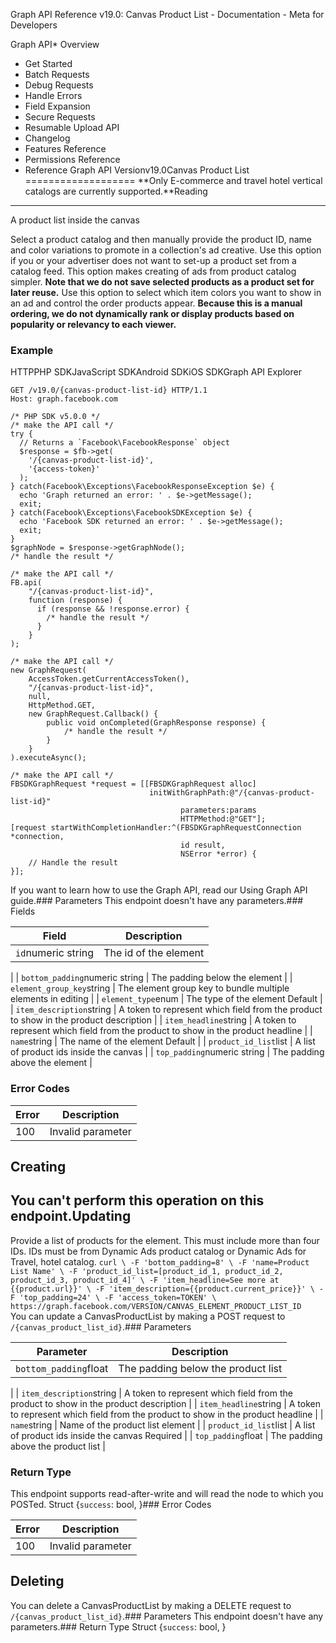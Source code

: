 Graph API Reference v19.0: Canvas Product List - Documentation - Meta for Developers

Graph API* Overview
* Get Started
* Batch Requests
* Debug Requests
* Handle Errors
* Field Expansion
* Secure Requests
* Resumable Upload API
* Changelog
* Features Reference
* Permissions Reference
* Reference
Graph API Versionv19.0Canvas Product List
===================
**Only E-commerce and travel hotel vertical catalogs are currently supported.**Reading
-------
A product list inside the canvas

Select a product catalog and then manually provide the product ID, name and color variations to promote in a collection's ad creative. Use this option if you or your advertiser does not want to set-up a product set from a catalog feed. This option makes creating of ads from product catalog simpler. **Note that we do not save selected products as a product set for later reuse.**
Use this option to select which item colors you want to show in an ad and control the order products appear. **Because this is a manual ordering, we do not dynamically rank or display products based on popularity or relevancy to each viewer.**
### Example
HTTPPHP SDKJavaScript SDKAndroid SDKiOS SDKGraph API Explorer
```
GET /v19.0/{canvas-product-list-id} HTTP/1.1
Host: graph.facebook.com
```
```
/* PHP SDK v5.0.0 */
/* make the API call */
try {
  // Returns a `Facebook\FacebookResponse` object
  $response = $fb->get(
    '/{canvas-product-list-id}',
    '{access-token}'
  );
} catch(Facebook\Exceptions\FacebookResponseException $e) {
  echo 'Graph returned an error: ' . $e->getMessage();
  exit;
} catch(Facebook\Exceptions\FacebookSDKException $e) {
  echo 'Facebook SDK returned an error: ' . $e->getMessage();
  exit;
}
$graphNode = $response->getGraphNode();
/* handle the result */
```
```
/* make the API call */
FB.api(
    "/{canvas-product-list-id}",
    function (response) {
      if (response && !response.error) {
        /* handle the result */
      }
    }
);
```
```
/* make the API call */
new GraphRequest(
    AccessToken.getCurrentAccessToken(),
    "/{canvas-product-list-id}",
    null,
    HttpMethod.GET,
    new GraphRequest.Callback() {
        public void onCompleted(GraphResponse response) {
            /* handle the result */
        }
    }
).executeAsync();
```
```
/* make the API call */
FBSDKGraphRequest *request = [[FBSDKGraphRequest alloc]
                               initWithGraphPath:@"/{canvas-product-list-id}"
                                      parameters:params
                                      HTTPMethod:@"GET"];
[request startWithCompletionHandler:^(FBSDKGraphRequestConnection *connection,
                                      id result,
                                      NSError *error) {
    // Handle the result
}];
```
If you want to learn how to use the Graph API, read our Using Graph API guide.### Parameters
This endpoint doesn't have any parameters.### Fields

| Field | Description |
| --- | --- |
| `id`numeric string | The id of the element
 |
| `bottom_padding`numeric string | The padding below the element
 |
| `element_group_key`string | The element group key to bundle multiple elements in editing
 |
| `element_type`enum | The type of the element
Default |
| `item_description`string | A token to represent which field from the product to show in the product description
 |
| `item_headline`string | A token to represent which field from the product to show in the product headline
 |
| `name`string | The name of the element
Default |
| `product_id_list`list<integer> | A list of product ids inside the canvas
 |
| `top_padding`numeric string | The padding above the element
 |
### Error Codes

| Error | Description |
| --- | --- |
| 100 | Invalid parameter |
Creating
--------
You can't perform this operation on this endpoint.Updating
--------
Provide a list of products for the element. This must include more than four IDs. IDs must be from Dynamic Ads product catalog or Dynamic Ads for Travel, hotel catalog.
`curl \
 -F 'bottom_padding=8' \
 -F 'name=Product List Name' \
 -F 'product_id_list=[product_id_1, product_id_2, product_id_3, product_id_4]' \
 -F 'item_headline=See more at {{product.url}}' \
 -F 'item_description={{product.current_price}}' \
 -F 'top_padding=24' \
 -F 'access_token=TOKEN' \
 https://graph.facebook.com/VERSION/CANVAS_ELEMENT_PRODUCT_LIST_ID`   
You can update a CanvasProductList by making a POST request to `/{canvas_product_list_id}`.### Parameters

| Parameter | Description |
| --- | --- |
| `bottom_padding`float | The padding below the product list
 |
| `item_description`string | A token to represent which field from the product to show in the product description
 |
| `item_headline`string | A token to represent which field from the product to show in the product headline
 |
| `name`string | Name of the product list element
 |
| `product_id_list`list<int64> | A list of product ids inside the canvas
Required |
| `top_padding`float | The padding above the product list
 |
### Return Type
This endpoint supports read-after-write and will read the node to which you POSTed. Struct {`success`: bool, }### Error Codes

| Error | Description |
| --- | --- |
| 100 | Invalid parameter |
Deleting
--------
You can delete a CanvasProductList by making a DELETE request to `/{canvas_product_list_id}`.### Parameters
This endpoint doesn't have any parameters.### Return Type
 Struct {`success`: bool, }